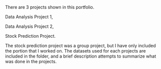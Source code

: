 There are 3 projects shown in this portfolio.

Data Analysis Project 1,

Data Analysis Project 2,

Stock Prediction Project.



The stock prediction project was a group project, but I have only included the portion that I worked on.
The datasets used for each projects are included in the folder, and a brief description attempts to summarize what was done in the projects.
